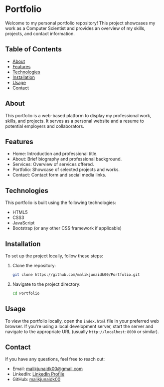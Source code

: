 # Portfolio

Welcome to my personal portfolio repository! This project showcases my work as a Computer Scientist and provides an overview of my skills, projects, and contact information.

## Table of Contents

- [About](#about)
- [Features](#features)
- [Technologies](#technologies)
- [Installation](#installation)
- [Usage](#usage)
- [Contact](#contact)

## About

This portfolio is a web-based platform to display my professional work, skills, and projects. It serves as a personal website and a resume to potential employers and collaborators.

## Features

- Home: Introduction and professional title.
- About: Brief biography and professional background.
- Services: Overview of services offered.
- Portfolio: Showcase of selected projects and works.
- Contact: Contact form and social media links.

## Technologies

This portfolio is built using the following technologies:

- HTML5
- CSS3
- JavaScript
- Bootstrap (or any other CSS framework if applicable)

## Installation

To set up the project locally, follow these steps:

1. Clone the repository:
    ```bash
    git clone https://github.com/malikjunaidk00/Portfolio.git
    ```
2. Navigate to the project directory:
    ```bash
    cd Portfolio
    ```

## Usage

To view the portfolio locally, open the `index.html` file in your preferred web browser. If you're using a local development server, start the server and navigate to the appropriate URL (usually `http://localhost:8000` or similar).

## Contact

If you have any questions, feel free to reach out:

- Email: [malikjunaidk00@gmail.com](mailto:malikjunaidk00@gmail.com)
- LinkedIn: [LinkedIn Profile](https://www.linkedin.com/in/malikjunaidk00)
- GitHub: [malikjunaidk00](https://github.com/malikjunaidk00)

